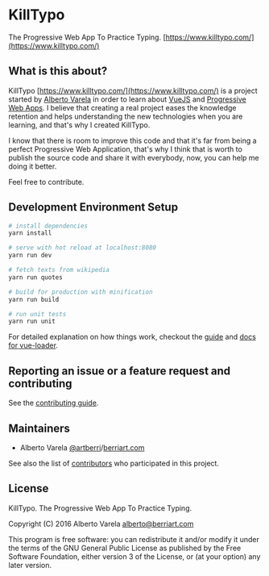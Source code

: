 # KillTypo

The Progressive Web App To Practice Typing. [https://www.killtypo.com/](https://www.killtypo.com/)

## What is this about?

KillTypo [https://www.killtypo.com/](https://www.killtypo.com/) is a project started by
[Alberto Varela](http://www.berriart.com) in order to learn about [VueJS](https://vuejs.org/)
and [Progressive Web Apps](https://developers.google.com/web/progressive-web-apps/). I believe
that creating a real project eases the knowledge retention and helps understanding the new
technologies when you are learning, and that's why I created KillTypo.

I know that there is room to improve this code and that it's far from being a perfect Progressive
Web Application, that's why I think that is worth to publish the source code and share it with
everybody, now, you can help me doing it better.

Feel free to contribute.

## Development Environment Setup

``` bash
# install dependencies
yarn install

# serve with hot reload at localhost:8080
yarn run dev

# fetch texts from wikipedia
yarn run quotes

# build for production with minification
yarn run build

# run unit tests
yarn run unit
```

For detailed explanation on how things work, checkout the [guide](http://vuejs-templates.github.io/webpack/)
and [docs for vue-loader](http://vuejs.github.io/vue-loader).

## Reporting an issue or a feature request and contributing

See the [contributing guide](CONTRIBUTING.md).

## Maintainers

* Alberto Varela [@artberri](https://github.com/artberri)/[berriart.com](http://www.berriart.com)

See also the list of [contributors](https://github.com/artberri/killtypo/graphs/contributors) who participated in this project.

## License

KillTypo. The Progressive Web App To Practice Typing.

Copyright (C) 2016 Alberto Varela <alberto@berriart.com>

This program is free software: you can redistribute it and/or modify
it under the terms of the GNU General Public License as published by
the Free Software Foundation, either version 3 of the License, or
(at your option) any later version.
